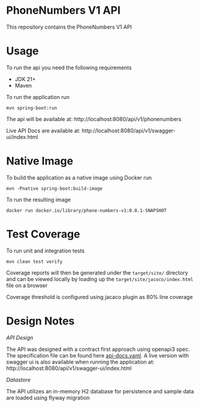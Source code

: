 PhoneNumbers V1 API
=====

This repository contains the PhoneNumbers V1 API

Usage
=====

To run the api you need the following requirements
* JDK 21+
* Maven

To run the application run
```shell
mvn spring-boot:run
```

The api will be available at: http://localhost:8080/api/v1/phonenumbers

Live API Docs are available at: http://localhost:8080/api/v1/swagger-ui/index.html

Native Image
==========
To build the application as a native image using Docker run
```shell
mvn -Pnative spring-boot:build-image
```

To run the resulting image 
```shell
docker run docker.io/library/phone-numbers-v1:0.0.1-SNAPSHOT
```

Test Coverage
=====

To run unit and integration tests
```shell
mvn clean test verify
```

Coverage reports will then be generated under the `target/site/` directory and can be
viewed locally by loading up the `target/site/jacoco/index.html` file on a browser

Coverage threshold is configured using jacaco plugin as 80% line coverage

Design Notes
======

*API Design*

The API was designed with a contract first approach using openapi3 spec. The specification file
can be found here [api-docs.yaml](src/main/resources/static/api-docs.yaml). A live version with swagger ui is also 
available when running the application at: http://localhost:8080/api/v1/swagger-ui/index.html

*Datastore*

The API utilizes an in-memory H2 database for persistence and sample data are loaded using flyway migration
